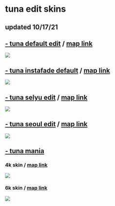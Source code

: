 # tuna edit skins
## updated 10/17/21

## [- tuna default edit](https://drive.google.com/file/d/1QI7gh6RPmyCYttC5leUqWnweCGKW5Wnz/view?usp=sharing) / [map link](https://osu.ppy.sh/beatmapsets/536872#osu/1137879)
![](https://i.imgur.com/hOuw8XH.png)

## [- tuna instafade default](https://drive.google.com/file/d/1ojzh8VZBTSqJ7xYyv9xusLUYS9Keo-T3/view?usp=sharing) / [map link](https://osu.ppy.sh/beatmapsets/1323739#osu/2741910)
![](https://i.imgur.com/SqCtIn0.png)

## [- tuna selyu edit](https://drive.google.com/file/d/18ispgWfsvNsvRRBebzmHLhTekFAKSW5a/view?usp=sharing) / [map link](https://osu.ppy.sh/beatmapsets/1358547#osu/2811326)
![](https://i.imgur.com/3B8qMOC.png)

## [- tuna seoul edit](https://drive.google.com/file/d/1FPedwhgC3KH1o0TeTh8a6g7f4AvRO6hN/view?usp=sharing) / [map link](https://osu.ppy.sh/beatmapsets/1416051#osu/2918249)
![](https://i.imgur.com/TmX5qnm.png)

## [- tuna mania](https://drive.google.com/file/d/1D0e5N73PfhrEgJS5j9iouIhVLHiepAUf/view?usp=sharing)
### 4k skin / [map link](https://osu.ppy.sh/beatmapsets/500905#mania/3065265)
![](https://i.imgur.com/SD2KdJq.png)
### 6k skin / [map link](https://osu.ppy.sh/beatmapsets/361982#mania/795141)
![](https://i.imgur.com/RgkvUY7.png)
